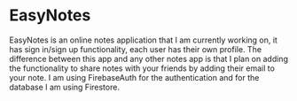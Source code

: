 # EasyNotes

EasyNotes is an online notes application that I am currently working on, it has sign in/sign up functionality, each user has their own profile. The difference between this app and any other notes app is that I plan on adding the functionality to share notes with your friends by adding their email to your note. I am using FirebaseAuth for the authentication and for the database I am using Firestore. 
